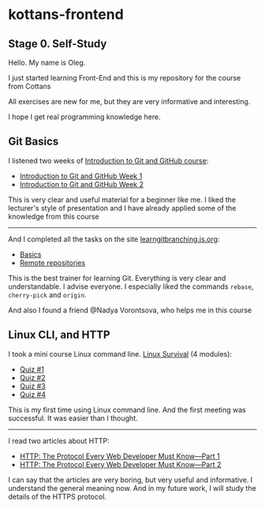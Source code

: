 # kottans-frontend


## Stage 0. Self-Study

Hello. My name is Oleg.

I just started learning Front-End and this is my repository for the course from Cottans

All exercises are new for me, but they are very informative and interesting.

I hope I get real programming knowledge here.


## Git Basics

I listened two weeks of [Introduction to Git and GitHub course](https://www.coursera.org/learn/introduction-git-github):

* [Introduction to Git and GitHub Week 1](https://github.com/Oleg-Chistiy/kottans-frontend/blob/main/assets/Git%20Intro/Week%201.jpg)
* [Introduction to Git and GitHub Week 2](https://github.com/Oleg-Chistiy/kottans-frontend/blob/main/assets/Git%20Intro/Week%202.jpg)

This is very clear and useful material for a beginner like me.
I liked the lecturer's style of presentation and I have already applied some of the knowledge from this course

------------------------------------------------------------------------------------------------------------------------------------

And I completed all the tasks on the site [learngitbranching.js.org](https://learngitbranching.js.org):

* [Basics](https://github.com/Oleg-Chistiy/kottans-frontend/blob/main/assets/Git%20Intro/Основи.jpg)
* [Remote repositories](https://github.com/Oleg-Chistiy/kottans-frontend/blob/main/assets/Git%20Intro/Удаленные%20репозитории.jpg)

This is the best trainer for learning Git. Everything is very clear and understandable. I advise everyone.
I especially liked the commands `rebase`, `cherry-pick` and `origin`. 

And also I found a friend @Nadya Vorontsova, who helps me in this course


## Linux CLI, and HTTP
I took a mini course Linux command line. [Linux Survival](https://linuxsurvival.com) (4 modules):

* [Quiz #1](https://github.com/Oleg-Chistiy/kottans-frontend/blob/main/assets/task_linux_cli/Quiz%201.jpg)
* [Quiz #2](https://github.com/Oleg-Chistiy/kottans-frontend/blob/main/assets/task_linux_cli/Quiz%202.jpg)
* [Quiz #3](https://github.com/Oleg-Chistiy/kottans-frontend/blob/main/assets/task_linux_cli/Quiz%203.jpg)
* [Quiz #4](https://github.com/Oleg-Chistiy/kottans-frontend/blob/main/assets/task_linux_cli/Quiz%204.jpg)

This is my first time using Linux command line. And the first meeting was successful. It was easier than I thought. 

____________________________________________________________________________________________________________________________________

I read two articles about HTTP:

* [HTTP: The Protocol Every Web Developer Must Know—Part 1](https://code.tutsplus.com/tutorials/http-the-protocol-every-web-developer-must-know-part-1--net-31177)
* [HTTP: The Protocol Every Web Developer Must Know—Part 2](https://code.tutsplus.com/tutorials/http-the-protocol-every-web-developer-must-know-part-2--net-31155)

I can say that the articles are very boring, but very useful and informative. I understand the general meaning now. And in my future work, I will study the details of the HTTPS protocol.






